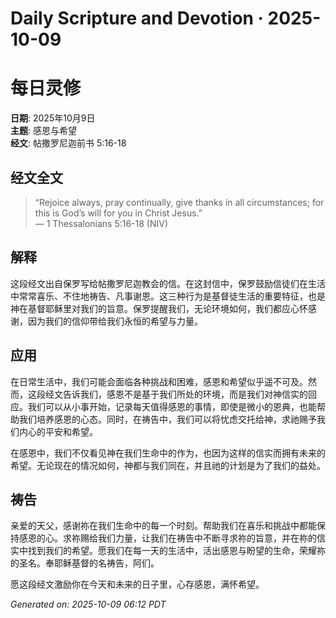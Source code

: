 # Daily Scripture and Devotion · 2025-10-09

# 每日灵修

**日期**: 2025年10月9日  
**主题**: 感恩与希望  
**经文**: 帖撒罗尼迦前书 5:16-18

## 经文全文

> “Rejoice always, pray continually, give thanks in all circumstances; for this is God’s will for you in Christ Jesus.”  
> — 1 Thessalonians 5:16-18 (NIV)

## 解释

这段经文出自保罗写给帖撒罗尼迦教会的信。在这封信中，保罗鼓励信徒们在生活中常常喜乐、不住地祷告、凡事谢恩。这三种行为是基督徒生活的重要特征，也是神在基督耶稣里对我们的旨意。保罗提醒我们，无论环境如何，我们都应心怀感谢，因为我们的信仰带给我们永恒的希望与力量。

## 应用

在日常生活中，我们可能会面临各种挑战和困难，感恩和希望似乎遥不可及。然而，这段经文告诉我们，感恩不是基于我们所处的环境，而是我们对神信实的回应。我们可以从小事开始，记录每天值得感恩的事情，即使是微小的恩典，也能帮助我们培养感恩的心态。同时，在祷告中，我们可以将忧虑交托给神，求祂赐予我们内心的平安和希望。

在感恩中，我们不仅看见神在我们生命中的作为，也因为这样的信实而拥有未来的希望。无论现在的情况如何，神都与我们同在，并且祂的计划是为了我们的益处。

## 祷告

亲爱的天父，感谢祢在我们生命中的每一个时刻。帮助我们在喜乐和挑战中都能保持感恩的心。求祢赐给我们力量，让我们在祷告中不断寻求祢的旨意，并在祢的信实中找到我们的希望。愿我们在每一天的生活中，活出感恩与盼望的生命，荣耀祢的圣名。奉耶稣基督的名祷告，阿们。

愿这段经文激励你在今天和未来的日子里，心存感恩，满怀希望。

_Generated on: 2025-10-09 06:12 PDT_
